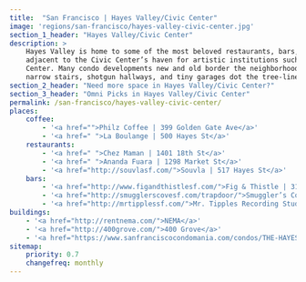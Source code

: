 ```yaml
---
title:  "San Francisco | Hayes Valley/Civic Center"
image: 'regions/san-francisco/hayes-valley-civic-center.jpg'
section_1_header: "Hayes Valley/Civic Center"
description: >
    Hayes Valley is home to some of the most beloved restaurants, bars, and shopping in the city of San Francisco, and is 
    adjacent to the Civic Center’s haven for artistic institutions such as the symphony, opera, ballet, and new SF Jazz 
    Center. Many condo developments new and old border the neighborhood, while old multi-level Victorians, complete with 
    narrow stairs, shotgun hallways, and tiny garages dot the tree-lined streets within. 
section_2_header: "Need more space in Hayes Valley/Civic Center?"
section_3_header: "Omni Picks in Hayes Valley/Civic Center"
permalink: /san-francisco/hayes-valley-civic-center/
places:
    coffee:
        - '<a href="">Philz Coffee | 399 Golden Gate Ave</a>'
        - '<a href=" ">La Boulange | 500 Hayes St</a>'
    restaurants:
        - '<a href=" ">Chez Maman | 1401 18th St</a>'
        - '<a href=" ">Ananda Fuara | 1298 Market St</a>'
        - '<a href="http://souvlasf.com/">Souvla | 517 Hayes St</a>'
    bars:
        - '<a href="http://www.figandthistlesf.com/">Fig & Thistle | 313 Ivy St</a>'
        - '<a href="http://smugglerscovesf.com/trapdoor/">Smuggler’s Cove | 650 Gough St</a>'
        - '<a href="http://mrtipplessf.com/">Mr. Tipples Recording Studio | 39 Fell St</a>'
buildings:
    - '<a href="http://rentnema.com/">NEMA</a>'
    - '<a href="http://400grove.com/">400 Grove</a>'
    - '<a href="https://www.sanfranciscocondomania.com/condos/THE-HAYES.php">The Hayes</a>'
sitemap:
    priority: 0.7
    changefreq: monthly
---
```


